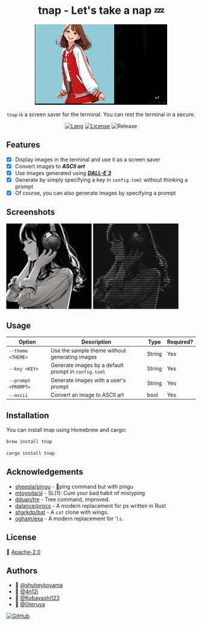 <div align="center">

# tnap - Let's take a nap 💤

![Demo](./examples/demo.gif)

`tnap` is a screen saver for the terminal.
You can rest the terminal in a secure.

[![Lang](https://img.shields.io/badge/Rust-1.26+-blue.svg?logo=rust)](https://www.rust-lang.org/)
[![License](https://img.shields.io/badge/License-Apache_2.0-blue.svg)](https://opensource.org/licenses/Apache-2.0)
![Release](https://img.shields.io/badge/Release-v0.1.0-blue.svg)

</div>

## Features

- [x] Display images in the terminal and use it as a screen saver
- [x] Convert images to **_ASCII art_**
- [x] Use images generated using **_[DALL-E 3](https://openai.com/dall-e-3)_**
- [x] Generate by simply specifying a key in `config.toml` without thinking a prompt
- [x] Of course, you can also generate images by specifying a prompt

## Screenshots

<img src="./examples/girl_with_headphone.png" alt="girl_with_headphone" width="45%">
<img src="./examples/girl_with_headphone_ascii.png" alt="girl_with_headphone_ascii" width="45%">

## Usage

| Option              | Description                                          | Type   | Required? |
| ------------------- | ---------------------------------------------------- | ------ | --------- |
| `--theme <THEME>`   | Use the sample theme without generating images       | String | Yes       |
| `--key <KEY>`       | Generate images by a default prompt in `config.toml` | String | Yes       |
| `--prompt <PROMPT>` | Generate images with a user's prompt                 | String | Yes       |
| `--ascii`           | Convert an image to ASCII art                        | bool   | Yes       |

## Installation

You can install tnap using Homebrew and cargo:

```bash
brew install tnap
```

```bash
cargo install tnap
```

## Acknowledgements

- [sheepla/pingu](https://github.com/sheepla/pingu) - 🐧ping command but with pingu
- [mtoyoda/sl](https://github.com/mtoyoda/sl) - SL(1): Cure your bad habit of mistyping
- [dduan/tre](https://github.com/dduan/tre) - Tree command, improved.
- [dalance/procs](https://github.com/dalance/procs) - A modern replacement for ps written in Rust
- [sharkdp/bat](https://github.com/sharkdp/bat) - A `cat` clone with wings.
- [ogham/exa](https://github.com/ogham/exa) - A modern replacement for ‘`ls`.

## License

🪪 [Apache-2.0](./LICENSE)

## Authors

- 🍪 [@shuheykoyama](https://github.com/shuheykoyama)
- 🦀 [@4n12i](https://github.com/4n12i)
- 👮 [@Kobayashi123](https://github.com/Kobayashi123)
- 🧪 [@Gteruya](https://github.com/Gteruya)

[![GitHub](https://img.shields.io/badge/-Follow--FFFFFF?style=social&logo=github&label=Follow%20pigeon-sable)](https://github.com/pigeon-sable)
